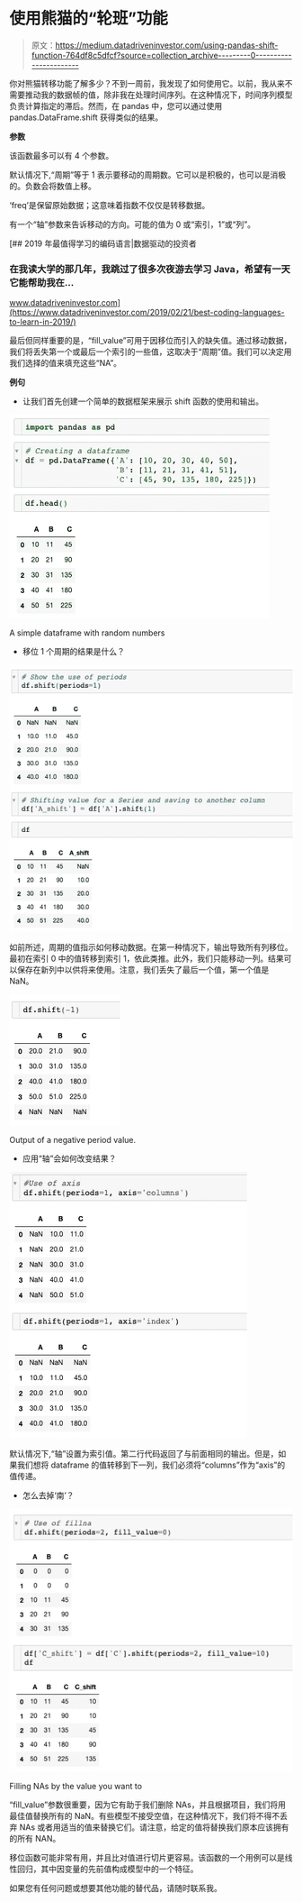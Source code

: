 # 使用熊猫的“轮班”功能

> 原文：<https://medium.datadriveninvestor.com/using-pandas-shift-function-764df8c5dfcf?source=collection_archive---------0----------------------->

你对熊猫转移功能了解多少？不到一周前，我发现了如何使用它。以前，我从来不需要推动我的数据帧的值，除非我在处理时间序列。在这种情况下，时间序列模型负责计算指定的滞后。然而，在 pandas 中，您可以通过使用 pandas.DataFrame.shift 获得类似的结果。

**参数**

该函数最多可以有 4 个参数。

默认情况下,“周期”等于 1 表示要移动的周期数。它可以是积极的，也可以是消极的。负数会将数值上移。

‘freq’是保留原始数据；这意味着指数不仅仅是转移数据。

有一个“轴”参数来告诉移动的方向。可能的值为 0 或“索引，1”或“列”。

[](https://www.datadriveninvestor.com/2019/02/21/best-coding-languages-to-learn-in-2019/) [## 2019 年最值得学习的编码语言|数据驱动的投资者

### 在我读大学的那几年，我跳过了很多次夜游去学习 Java，希望有一天它能帮助我在…

www.datadriveninvestor.com](https://www.datadriveninvestor.com/2019/02/21/best-coding-languages-to-learn-in-2019/) 

最后但同样重要的是，“fill_value”可用于因移位而引入的缺失值。通过移动数据，我们将丢失第一个或最后一个索引的一些值，这取决于“周期”值。我们可以决定用我们选择的值来填充这些“NA”。

**例句**

*   让我们首先创建一个简单的数据框架来展示 shift 函数的使用和输出。

![](img/959ae3f462dbd18fcc6582acc54a69cb.png)

A simple dataframe with random numbers

*   移位 1 个周期的结果是什么？

![](img/51bdf98925831808f1d8e7a8d2845a20.png)

如前所述，周期的值指示如何移动数据。在第一种情况下，输出导致所有列移位。最初在索引 0 中的值转移到索引 1，依此类推。此外，我们只能移动一列。结果可以保存在新列中以供将来使用。注意，我们丢失了最后一个值，第一个值是 NaN。

![](img/79192d1cf09e42c3fc2da0fc7369048e.png)

Output of a negative period value.

*   应用“轴”会如何改变结果？

![](img/1b5e0aa223ed8160f3799216bb506606.png)

默认情况下,“轴”设置为索引值。第二行代码返回了与前面相同的输出。但是，如果我们想将 dataframe 的值转移到下一列，我们必须将“columns”作为“axis”的值传递。

*   怎么去掉‘南’？

![](img/32b58d78a28727c779fcf16e5c960ecf.png)

Filling NAs by the value you want to

“fill_value”参数很重要，因为它有助于我们删除 NAs，并且根据项目，我们将用最佳值替换所有的 NaN。有些模型不接受空值，在这种情况下，我们将不得不丢弃 NAs 或者用适当的值来替换它们。请注意，给定的值将替换我们原本应该拥有的所有 NAN。

移位函数可能非常有用，并且比对值进行切片更容易。该函数的一个用例可以是线性回归，其中因变量的先前值构成模型中的一个特征。

如果您有任何问题或想要其他功能的替代品，请随时联系我。